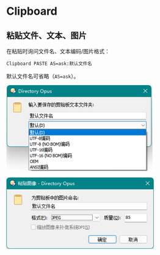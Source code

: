 # Clipboard
## 粘贴文件、文本、图片
在粘贴时询问文件名、文本编码/图片格式：
```cmd
Clipboard PASTE AS=ask:默认文件名
```
默认文件名可省略（`AS=ask`）。

![](images/Clipboard%20AS=ask%20文本.png)

![](images/Clipboard%20AS=ask%20图片.png)